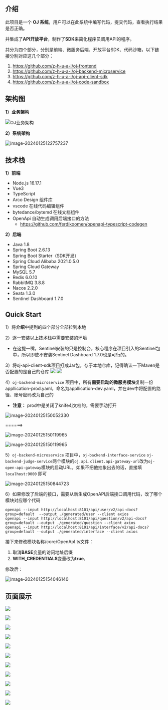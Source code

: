 ## 介绍

此项目是一个 **OJ 系统**，用户可以在此系统中编写代码，提交代码，查看执行结果是否正确。

并集成了**API开放平台**，制作了**SDK**来简化程序员调用API的程序。

共分为四个部分，分别是前端、微服务后端、开放平台SDK、代码沙箱，以下链接分别对应这几个部分：

1. https://github.com/z-h-u-a-i/oj-frontend
2. https://github.com/z-h-u-a-i/oj-backend-microservice
3. https://github.com/z-h-u-a-i/oj-api-client-sdk
4. https://github.com/z-h-u-a-i/oj-code-sandbox



## 架构图

**1）业务架构**

![OJ业务架构](img/OJ业务架构.png) 

**2）系统架构**

![image-20240125122757237](img/image-20240125122757237.png)                   



## 技术栈

**1）前端** 

- Node.js  16.17.1
- Vue3
- TypeScript
- Arco Design 组件库
- vscode 在线代码编辑组件
- bytedance/bytemd 在线文档组件
- OpenApi 自动生成调用后端接口的方法
    - https://github.com/ferdikoomen/openapi-typescript-codegen

**2）后端** 

- Java 1.8
- Spring Boot 2.6.13
- Spring Boot Starter（SDK开发）
- Spring Cloud Alibaba 2021.0.5.0
- Spring Cloud Gateway
- MySQL 5.7
- Redis 6.0.10
- RabbitMQ 3.8.8
- Nacos 2.2.0
- Seata 1.3.0
- Sentinel Dashboard 1.7.0



## Quick Start

1）将**介绍**中提到的四个部分全部拉到本地

2）逐一安装以上技术栈中需要安装的环境

- 在这提一嘴，Sentinel安装的只是控制台，核心程序在项目引入的Sentinel包中，所以即使不安装Sentinel Dashboard 1.7.0也是可行的。

3）将oj-api-client-sdk项目打成Jar包，存于本地仓库，记得确认一下Maven是否配置的是自己的仓库
![](img/image-20240125150538841.png)
![](img/image-20240125151359548.png)

4）`oj-backend-microservice` 项目中，所有**需要启动的微服务模块**复制一份appllication-prod.yaml，命名为appllication-dev.yaml，并在dev中将配置的路径、账号密码改为自己的

- **注意：** prod中是关闭了knife4j文档的，需要手动打开

![image-20240125150052330](img/image-20240125150052330.png) 

======>

![image-20240125150119965](img/image-20240125150119965.png) 

![image-20240125150119965](img/image-20240125150442627.png)

5）`oj-backend-microservice` 项目中，`oj-backend-interface-service` `oj-backend-judge-service`两个模块的`oj.api.client.api-gateway-url`改为`oj-open-api-gateway`模块的启动URL，如果不把他抽象出去的话，直接填`localhost:9000` 即可

![image-20240125150844723](img/image-20240125150844723.png) 

6）如果修改了后端的接口，需要从新生成OpenAPI后端接口调用代码，改了哪个模块对应哪个代码

```shell
openapi --input http://localhost:8101/api/user/v2/api-docs?group=default  --output ./generated/user --client axios
openapi --input http://localhost:8101/api/question/v2/api-docs?group=default --output ./generated/question --client axios
openapi --input http://localhost:8101/api/interface/v2/api-docs?group=default --output ./generated/interface --client axios
```

接下来修改模块名称/core/OpenApI.ts文件：

1. 取消**BASE**变量的访问地址后缀
2. **WITH_CREDENTIALS**变量改为**true**，

修改后：

![image-20240125154046140](img/image-20240125154046140.png) 

## 页面展示

![](img/image-20240124211823395.png)

![](img/image-20240124211847773.png)

![](img/image-20240124211857092.png)

![](img/image-20240124211922758.png)

![](img/image-20240124211937728.png)

![](img/image-20240124211949121.png)

![](img/image-20240124211957753.png)

![](img/image-20240124212021239.png)

![](img/image-20240124212029770.png)

![](img/image-20240124212046126.png)

![](img/image-20240124212057854.png)
